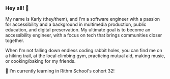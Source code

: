 ### Hey all! 👋

My name is Karly (they/them), and I'm a software engineer with a passion for accessibility and a background in multimedia production, public education, and digital preservation. My ultimate goal is to become an accessibility engineer, with a focus on tech that brings communities closer together. 

When I'm not falling down endless coding rabbit holes, you can find me on a hiking trail, at the local climbing gym, practicing mutual aid, making music, or cooking/baking for my friends.

🌱 I’m currently learning in Rithm School's cohort 32!

